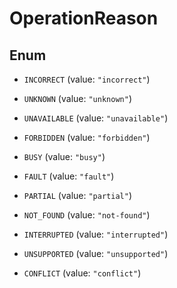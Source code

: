 

# OperationReason

## Enum


* `INCORRECT` (value: `"incorrect"`)

* `UNKNOWN` (value: `"unknown"`)

* `UNAVAILABLE` (value: `"unavailable"`)

* `FORBIDDEN` (value: `"forbidden"`)

* `BUSY` (value: `"busy"`)

* `FAULT` (value: `"fault"`)

* `PARTIAL` (value: `"partial"`)

* `NOT_FOUND` (value: `"not-found"`)

* `INTERRUPTED` (value: `"interrupted"`)

* `UNSUPPORTED` (value: `"unsupported"`)

* `CONFLICT` (value: `"conflict"`)



